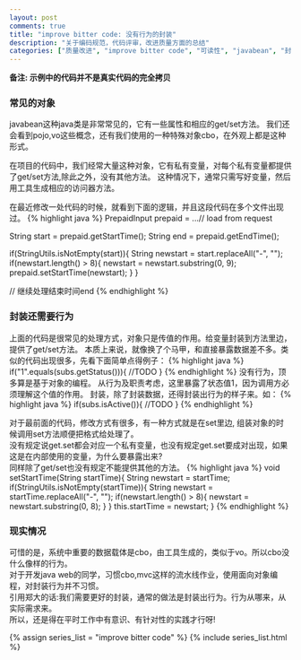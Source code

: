 ```yaml
---
layout: post
comments: true
title: "improve bitter code: 没有行为的封装"
description: "关于编码规范，代码评审，改进质量方面的总结"
categories: ["质量改进", "improve bitter code", "可读性", "javabean", "封装", "行为", "值对象"]
---
```


__备注: 示例中的代码并不是真实代码的完全拷贝__

### 常见的对象
javabean这种java类是非常常见的，它有一些属性和相应的get/set方法。
我们还会看到pojo,vo这些概念，还有我们使用的一种特殊对象cbo，在外观上都是这种形式。

在项目的代码中，我们经常大量这种对象，它有私有变量，对每个私有变量都提供了get/set方法,除此之外，没有其他方法。
这种情况下，通常只需写好变量，然后用工具生成相应的访问器方法。

在最近修改一处代码的时候，就看到下面的逻辑，并且这段代码在多个文件出现过。
{% highlight java %}
PrepaidInput prepaid = ...// load from request

String start = prepaid.getStartTime();
String end = prepaid.getEndTime();

if(StringUtils.isNotEmpty(start)){
	String newstart = start.replaceAll("-", "");
	if(newstart.length() > 8){
		newstart = newstart.substring(0, 9);
		prepaid.setStartTime(newstart);
	}
}

// 继续处理结束时间end
{% endhighlight %}

### 封装还需要行为
上面的代码是很常见的处理方式，对象只是传值的作用。给变量封装到方法里边，提供了get/set方法。
本质上来说，就像换了个马甲，和直接暴露数据差不多。类似的代码出现很多，先看下面简单点得例子：
{% highlight java %}
if("1".equals(subs.getStatus())){
         //TODO
}
{% endhighlight %}
没有行为，顶多算是基于对象的编程。
从行为及职责考虑，这里暴露了状态值1，因为调用方必须理解这个值的作用。
封装，除了封装数据，还得封装出行为的样子来。如：
{% highlight java %}
if(subs.isActive()){
         //TODO
}
{% endhighlight %}

对于最前面的代码，修改方式有很多，有一种方式就是在set里边, 组装对象的时候调用set方法顺便把格式给处理了。  
没有规定说get.set都会对应一个私有变量，也没有规定get.set要成对出现，如果这是在内部使用的变量，为什么要暴露出来?  
同样除了get/set也没有规定不能提供其他的方法。
{% highlight java %}
void setStartTime(String startTime){
    String newstart = startTime;
	if(StringUtils.isNotEmpty(startTime)){
		String newstart = startTime.replaceAll("-", "");
		if(newstart.length() > 8){
			newstart = newstart.substring(0, 8);
		}
	}
	this.startTime = newstart;
}
{% endhighlight %}

### 现实情况
可惜的是，系统中重要的数据载体是cbo，由工具生成的，类似于vo。所以cbo没什么像样的行为。   
对于开发java web的同学，习惯cbo,mvc这样的流水线作业，使用面向对象编程，对封装行为并不习惯。  
引用郑大的话:我们需要更好的封装，通常的做法是封装出行为。行为从哪来，从实际需求来。  
所以，还是得在平时工作中有意识、有针对性的实践才行呀!

{% assign series_list = "improve bitter code" %}
{% include series_list.html %}
